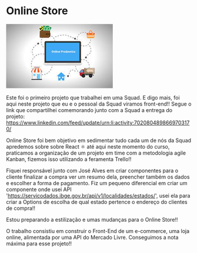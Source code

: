 # Online Store 


![logo](./onlinestore.jpeg)

Este foi o primeiro projeto que trabalhei em uma Squad. E digo mais, foi aqui neste projeto que eu e o pessoal da Squad viramos front-end!! 
Segue o link que compartilhei comemorando junto com a Squad a entrega do projeto:
https://www.linkedin.com/feed/update/urn:li:activity:7020804898669703170/

Online Store foi bem objetivo em sedimentar tudo cada um de nós da Squad apredemos sobre sobre React ⚛️ até aqui neste momento do curso, praticamos a organização de um projeto em time com a metodologia agile Kanban, fizemos isso utilizando a feramenta Trello!!

 Fiquei responsável junto com José Alves em criar componentes para o cliente finalizar a compra ver um resumo dela, preencher também os dados e escolher a forma de pagamento.
 Fiz um pequeno diferencial em criar um componente onde usei API 'https://servicodados.ibge.gov.br/api/v1/localidades/estados/', usei ela para criar a Options de escolha de qual estado pertence o endereço do clientes de compra!!
 
Estou preparando a estilização e umas mudanças para o Online Store!! 

 O trabalho consistiu em construir o Front-End de um e-commerce, uma loja online, alimentada por uma API do Mercado Livre. Conseguimos a nota máxima para esse projeto!!



